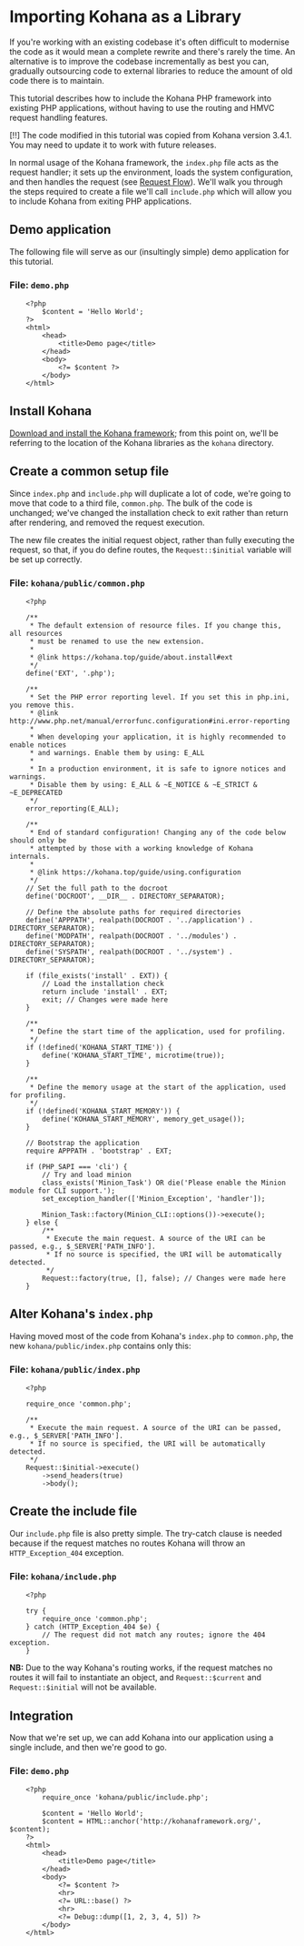 # Importing Kohana as a Library

If you're working with an existing codebase it's often difficult to modernise the code as it would mean a complete rewrite and there's rarely the time. An alternative is to improve the codebase incrementally as best you can, gradually outsourcing code to external libraries to reduce the amount of old code there is to maintain.

This tutorial describes how to include the Kohana PHP framework into existing PHP applications, without having to use the routing and HMVC request handling features.

[!!] The code modified in this tutorial was copied from Kohana version 3.4.1. You may need to update it to work with future releases.

In normal usage of the Kohana framework, the `index.php` file acts as the request handler; it sets up the environment, loads the system configuration, and then handles the request (see [Request Flow](flow)).
We'll walk you through the steps required to create a file we'll call `include.php` which will allow you to include Kohana from exiting PHP applications.

## Demo application

The following file will serve as our (insultingly simple) demo application for this tutorial.

### File: `demo.php`

~~~
    <?php
        $content = 'Hello World';
    ?>
    <html>
        <head>
            <title>Demo page</title>
        </head>
        <body>
            <?= $content ?>
        </body>
    </html>
~~~

## Install Kohana

[Download and install the Kohana framework](install); from this point on, we'll be referring to the location of the Kohana libraries as the `kohana` directory.

## Create a common setup file

Since `index.php` and `include.php` will duplicate a lot of code, we're going to move that code to a third file, `common.php`. The bulk of the code is unchanged; we've changed the installation check to exit rather than return after rendering, and removed the request execution.

The new file creates the initial request object, rather than fully executing the request, so that, if you do define routes, the `Request::$initial` variable will be set up correctly.

### File: `kohana/public/common.php`

~~~
    <?php

    /**
     * The default extension of resource files. If you change this, all resources
     * must be renamed to use the new extension.
     *
     * @link https://kohana.top/guide/about.install#ext
     */
    define('EXT', '.php');

    /**
     * Set the PHP error reporting level. If you set this in php.ini, you remove this.
     * @link http://www.php.net/manual/errorfunc.configuration#ini.error-reporting
     *
     * When developing your application, it is highly recommended to enable notices
     * and warnings. Enable them by using: E_ALL
     *
     * In a production environment, it is safe to ignore notices and warnings.
     * Disable them by using: E_ALL & ~E_NOTICE & ~E_STRICT & ~E_DEPRECATED
     */
    error_reporting(E_ALL);

    /**
     * End of standard configuration! Changing any of the code below should only be
     * attempted by those with a working knowledge of Kohana internals.
     *
     * @link https://kohana.top/guide/using.configuration
     */
    // Set the full path to the docroot
    define('DOCROOT', __DIR__ . DIRECTORY_SEPARATOR);

    // Define the absolute paths for required directories
    define('APPPATH', realpath(DOCROOT . '../application') . DIRECTORY_SEPARATOR);
    define('MODPATH', realpath(DOCROOT . '../modules') . DIRECTORY_SEPARATOR);
    define('SYSPATH', realpath(DOCROOT . '../system') . DIRECTORY_SEPARATOR);

    if (file_exists('install' . EXT)) {
        // Load the installation check
        return include 'install' . EXT;
        exit; // Changes were made here
    }

    /**
     * Define the start time of the application, used for profiling.
     */
    if (!defined('KOHANA_START_TIME')) {
        define('KOHANA_START_TIME', microtime(true));
    }

    /**
     * Define the memory usage at the start of the application, used for profiling.
     */
    if (!defined('KOHANA_START_MEMORY')) {
        define('KOHANA_START_MEMORY', memory_get_usage());
    }

    // Bootstrap the application
    require APPPATH . 'bootstrap' . EXT;

    if (PHP_SAPI === 'cli') {
        // Try and load minion
        class_exists('Minion_Task') OR die('Please enable the Minion module for CLI support.');
        set_exception_handler(['Minion_Exception', 'handler']);

        Minion_Task::factory(Minion_CLI::options())->execute();
    } else {
        /**
         * Execute the main request. A source of the URI can be passed, e.g., $_SERVER['PATH_INFO'].
         * If no source is specified, the URI will be automatically detected.
         */
        Request::factory(true, [], false); // Changes were made here
    }
~~~

## Alter Kohana's `index.php`

Having moved most of the code from Kohana's `index.php` to `common.php`, the new `kohana/public/index.php` contains only this:

### File: `kohana/public/index.php`

~~~
    <?php

    require_once 'common.php';

    /**
     * Execute the main request. A source of the URI can be passed, e.g., $_SERVER['PATH_INFO'].
     * If no source is specified, the URI will be automatically detected.
     */
    Request::$initial->execute()
        ->send_headers(true)
        ->body();
~~~

## Create the include file

Our `include.php` file is also pretty simple. The try-catch clause is needed because if the request matches no routes Kohana will throw an `HTTP_Exception_404` exception.

### File: `kohana/include.php`

~~~
    <?php

    try {
        require_once 'common.php';
    } catch (HTTP_Exception_404 $e) {
        // The request did not match any routes; ignore the 404 exception.
    }
~~~

**NB:** Due to the way Kohana's routing  works, if the request matches no routes it will fail to instantiate an object, and `Request::$current` and `Request::$initial` will not be available.

## Integration

Now that we're set up, we can add Kohana into our application using a single include, and then we're good to go.

### File: `demo.php`

~~~
    <?php
        require_once 'kohana/public/include.php';

        $content = 'Hello World';
        $content = HTML::anchor('http://kohanaframework.org/', $content);
    ?>
    <html>
        <head>
            <title>Demo page</title>
        </head>
        <body>
            <?= $content ?>
            <hr>
            <?= URL::base() ?>
            <hr>
            <?= Debug::dump([1, 2, 3, 4, 5]) ?>
        </body>
    </html>
~~~